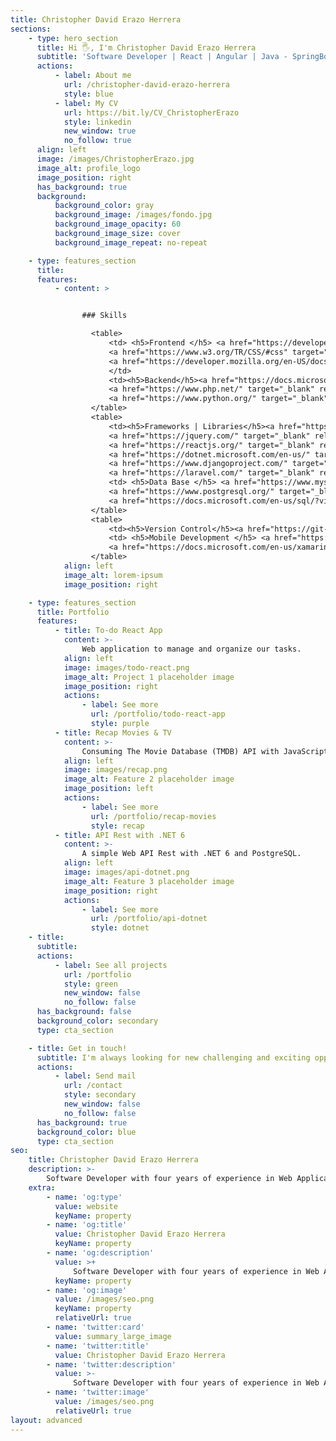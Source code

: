 ```yaml
---
title: Christopher David Erazo Herrera
sections:
    - type: hero_section
      title: Hi 🖐, I'm Christopher David Erazo Herrera
      subtitle: 'Software Developer | React | Angular | Java - SpringBoot | C# - .NET | JavaScript - TypeScript | Python | MAUI | SQLServer | PostgresSQL |'
      actions:
          - label: About me
            url: /christopher-david-erazo-herrera
            style: blue
          - label: My CV
            url: https://bit.ly/CV_ChristopherErazo
            style: linkedin
            new_window: true
            no_follow: true
      align: left
      image: /images/ChristopherErazo.jpg
      image_alt: profile_logo
      image_position: right
      has_background: true
      background:
          background_color: gray
          background_image: /images/fondo.jpg
          background_image_opacity: 60
          background_image_size: cover
          background_image_repeat: no-repeat

    - type: features_section
      title:
      features:
          - content: >


                ### Skills

                  <table>
                      <td> <h5>Frontend </h5> <a href="https://developer.mozilla.org/en-US/docs/Glossary/HTML5" target="_blank" rel="noreferrer"><img src="https://raw.githubusercontent.com/danielcranney/readme-generator/main/public/icons/skills/html5-colored.svg" width="48" height="48" alt="HTML5" /></a>
                      <a href="https://www.w3.org/TR/CSS/#css" target="_blank" rel="noreferrer"><img src="https://raw.githubusercontent.com/danielcranney/readme-generator/main/public/icons/skills/css3-colored.svg" width="48" height="48" alt="CSS3" /></a>
                      <a href="https://developer.mozilla.org/en-US/docs/Web/JavaScript" target="_blank" rel="noreferrer"><img src="https://raw.githubusercontent.com/danielcranney/readme-generator/main/public/icons/skills/javascript-colored.svg" width="48" height="48" alt="Javascript" /></a>
                      </td>
                      <td><h5>Backend</h5><a href="https://docs.microsoft.com/en-us/dotnet/csharp/" target="_blank" rel="noreferrer"><img src="https://raw.githubusercontent.com/danielcranney/readme-generator/main/public/icons/skills/csharp-colored.svg" width="48" height="48" alt="C#" /></a>
                      <a href="https://www.php.net/" target="_blank" rel="noreferrer"><img src="https://raw.githubusercontent.com/danielcranney/readme-generator/main/public/icons/skills/php-colored.svg" width="48" height="48" alt="PHP" /></a>
                      <a href="https://www.python.org/" target="_blank" rel="noreferrer"><img src="https://raw.githubusercontent.com/danielcranney/readme-generator/main/public/icons/skills/python-colored.svg" width="48" height="48" alt="Python" /></a></td>            
                  </table>
                  <table>
                      <td><h5>Frameworks | Libraries</h5><a href="https://getbootstrap.com/" target="_blank" rel="noreferrer"><img src="https://raw.githubusercontent.com/danielcranney/readme-generator/main/public/icons/skills/bootstrap-colored.svg" width="48" height="48" alt="Bootstrap" /></a>
                      <a href="https://jquery.com/" target="_blank" rel="noreferrer"><img src="https://raw.githubusercontent.com/danielcranney/readme-generator/main/public/icons/skills/jquery-colored.svg" width="48" height="48" alt="JQuery" /></a> 
                      <a href="https://reactjs.org/" target="_blank" rel="noreferrer"><img src="https://raw.githubusercontent.com/danielcranney/readme-generator/main/public/icons/skills/react-colored.svg" width="48" height="48" alt="React" /></a>
                      <a href="https://dotnet.microsoft.com/en-us/" target="_blank" rel="noreferrer"><img src="https://raw.githubusercontent.com/danielcranney/readme-generator/main/public/icons/skills/dot-net-colored.svg" width="48" height="48" alt=".NET" /></a>
                      <a href="https://www.djangoproject.com/" target="_blank" rel="noreferrer"><img src="https://raw.githubusercontent.com/danielcranney/readme-generator/main/public/icons/skills/django-colored.svg" width="48" height="48" alt="Django" /></a>
                      <a href="https://laravel.com/" target="_blank" rel="noreferrer"><img src="https://raw.githubusercontent.com/danielcranney/readme-generator/main/public/icons/skills/laravel-colored.svg" width="48" height="48" alt="Lavarel" /></a></td>
                      <td> <h5>Data Base </h5> <a href="https://www.mysql.com/" target="_blank" rel="noreferrer"><img src="https://raw.githubusercontent.com/danielcranney/readme-generator/main/public/icons/skills/mysql-colored.svg" width="48" height="48" alt="MySQL" /></a>
                      <a href="https://www.postgresql.org/" target="_blank" rel="noreferrer"><img src="https://raw.githubusercontent.com/danielcranney/readme-generator/main/public/icons/skills/postgresql-colored.svg" width="48" height="48" alt="PostgreSQL" /></a>
                      <a href="https://docs.microsoft.com/en-us/sql/?view=sql-server-ver16" target="_blank" rel="noreferrer"><img src="/icons/sql-server.svg" width="48" height="48" alt="SQL-Server" /></a> </td>
                  </table>
                  <table>
                      <td><h5>Version Control</h5><a href="https://git-scm.com/doc" target="_blank" rel="noreferrer"><img src="/icons/git.svg" width="48" height="48" alt="Git" /></a> <a href="https://docs.github.com/es" target="_blank" rel="noreferrer"><img src="/icons/github.svg" width="48" height="48" alt="GitHub" /></a></td>
                      <td> <h5>Mobile Development </h5> <a href="https://flutter.dev/" target="_blank" rel="noreferrer"><img src="https://raw.githubusercontent.com/danielcranney/readme-generator/main/public/icons/skills/flutter-colored.svg" width="48" height="48" alt="Flutter" /></a>
                      <a href="https://docs.microsoft.com/en-us/xamarin/get-started/what-is-xamarin-forms" target="_blank" rel="noreferrer"><img src="/icons/xamarin.svg" width="48" height="48" alt="xamarin" /></a></td>
                  </table>
            align: left
            image_alt: lorem-ipsum
            image_position: right

    - type: features_section
      title: Portfolio
      features:
          - title: To-do React App
            content: >-
                Web application to manage and organize our tasks.
            align: left
            image: images/todo-react.png
            image_alt: Project 1 placeholder image
            image_position: right
            actions:
                - label: See more
                  url: /portfolio/todo-react-app
                  style: purple
          - title: Recap Movies & TV
            content: >-
                Consuming The Movie Database (TMDB) API with JavaScript using axios.
            align: left
            image: images/recap.png
            image_alt: Feature 2 placeholder image
            image_position: left
            actions:
                - label: See more
                  url: /portfolio/recap-movies
                  style: recap
          - title: API Rest with .NET 6
            content: >-
                A simple Web API Rest with .NET 6 and PostgreSQL.
            align: left
            image: images/api-dotnet.png
            image_alt: Feature 3 placeholder image
            image_position: right
            actions:
                - label: See more
                  url: /portfolio/api-dotnet
                  style: dotnet
    - title:
      subtitle:
      actions:
          - label: See all projects
            url: /portfolio
            style: green
            new_window: false
            no_follow: false
      has_background: false
      background_color: secondary
      type: cta_section

    - title: Get in touch!
      subtitle: I'm always looking for new challenging and exciting opportunities. So feel free to send me an email.
      actions:
          - label: Send mail
            url: /contact
            style: secondary
            new_window: false
            no_follow: false
      has_background: true
      background_color: blue
      type: cta_section
seo:
    title: Christopher David Erazo Herrera
    description: >-
        Software Developer with four years of experience in Web Application Development. I have participated in the development of mobile...
    extra:
        - name: 'og:type'
          value: website
          keyName: property
        - name: 'og:title'
          value: Christopher David Erazo Herrera
          keyName: property
        - name: 'og:description'
          value: >+
              Software Developer with four years of experience in Web Application Development. I have participated in the development of mobile...
          keyName: property
        - name: 'og:image'
          value: /images/seo.png
          keyName: property
          relativeUrl: true
        - name: 'twitter:card'
          value: summary_large_image
        - name: 'twitter:title'
          value: Christopher David Erazo Herrera
        - name: 'twitter:description'
          value: >-
              Software Developer with four years of experience in Web Application Development. I have participated in the development of mobile...
        - name: 'twitter:image'
          value: /images/seo.png
          relativeUrl: true
layout: advanced
---
```

